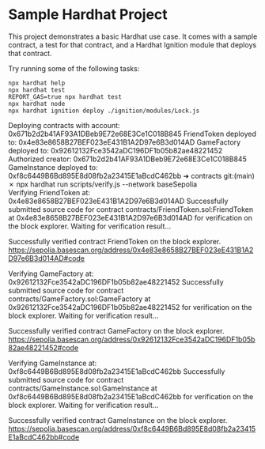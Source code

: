 # Sample Hardhat Project

This project demonstrates a basic Hardhat use case. It comes with a sample contract, a test for that contract, and a Hardhat Ignition module that deploys that contract.

Try running some of the following tasks:

```shell
npx hardhat help
npx hardhat test
REPORT_GAS=true npx hardhat test
npx hardhat node
npx hardhat ignition deploy ./ignition/modules/Lock.js
```



Deploying contracts with account: 0x671b2d2b41AF93A1DBeb9E72e68E3Ce1C018B845
FriendToken deployed to: 0x4e83e8658B27BEF023eE431B1A2D97e6B3d014AD
GameFactory deployed to: 0x92612132Fce3542aDC196DF1b05b82ae48221452
Authorized creator: 0x671b2d2b41AF93A1DBeb9E72e68E3Ce1C018B845
GameInstance deployed to: 0xf8c6449B6Bd895E8d08fb2a23415E1aBcdC462bb
➜  contracts git:(main) ✗ npx hardhat run scripts/verify.js --network baseSepolia   
Verifying FriendToken at: 0x4e83e8658B27BEF023eE431B1A2D97e6B3d014AD
Successfully submitted source code for contract
contracts/FriendToken.sol:FriendToken at 0x4e83e8658B27BEF023eE431B1A2D97e6B3d014AD
for verification on the block explorer. Waiting for verification result...

Successfully verified contract FriendToken on the block explorer.
https://sepolia.basescan.org/address/0x4e83e8658B27BEF023eE431B1A2D97e6B3d014AD#code

Verifying GameFactory at: 0x92612132Fce3542aDC196DF1b05b82ae48221452
Successfully submitted source code for contract
contracts/GameFactory.sol:GameFactory at 0x92612132Fce3542aDC196DF1b05b82ae48221452
for verification on the block explorer. Waiting for verification result...

Successfully verified contract GameFactory on the block explorer.
https://sepolia.basescan.org/address/0x92612132Fce3542aDC196DF1b05b82ae48221452#code

Verifying GameInstance at: 0xf8c6449B6Bd895E8d08fb2a23415E1aBcdC462bb
Successfully submitted source code for contract
contracts/GameInstance.sol:GameInstance at 0xf8c6449B6Bd895E8d08fb2a23415E1aBcdC462bb
for verification on the block explorer. Waiting for verification result...

Successfully verified contract GameInstance on the block explorer.
https://sepolia.basescan.org/address/0xf8c6449B6Bd895E8d08fb2a23415E1aBcdC462bb#code

